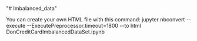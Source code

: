 "# Imbalanced_data" 

You can create your own HTML file with this command:
jupyter nbconvert --execute --ExecutePreprocessor.timeout=1800 --to html DonCreditCardImbalancedDataSet.ipynb
